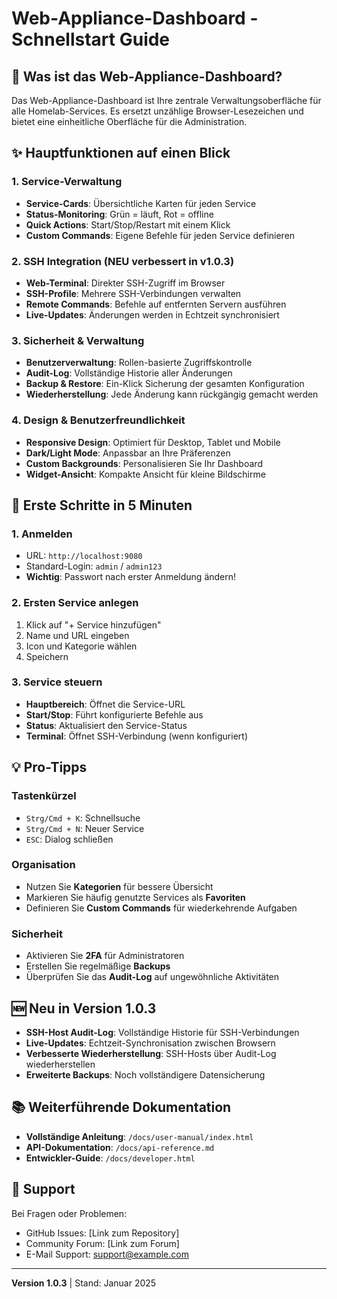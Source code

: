 # Web-Appliance-Dashboard - Schnellstart Guide

## 🎯 Was ist das Web-Appliance-Dashboard?

Das Web-Appliance-Dashboard ist Ihre zentrale Verwaltungsoberfläche für alle Homelab-Services. Es ersetzt unzählige Browser-Lesezeichen und bietet eine einheitliche Oberfläche für die Administration.

## ✨ Hauptfunktionen auf einen Blick

### 1. Service-Verwaltung
- **Service-Cards**: Übersichtliche Karten für jeden Service
- **Status-Monitoring**: Grün = läuft, Rot = offline
- **Quick Actions**: Start/Stop/Restart mit einem Klick
- **Custom Commands**: Eigene Befehle für jeden Service definieren

### 2. SSH Integration (NEU verbessert in v1.0.3)
- **Web-Terminal**: Direkter SSH-Zugriff im Browser
- **SSH-Profile**: Mehrere SSH-Verbindungen verwalten
- **Remote Commands**: Befehle auf entfernten Servern ausführen
- **Live-Updates**: Änderungen werden in Echtzeit synchronisiert

### 3. Sicherheit & Verwaltung
- **Benutzerverwaltung**: Rollen-basierte Zugriffskontrolle
- **Audit-Log**: Vollständige Historie aller Änderungen
- **Backup & Restore**: Ein-Klick Sicherung der gesamten Konfiguration
- **Wiederherstellung**: Jede Änderung kann rückgängig gemacht werden

### 4. Design & Benutzerfreundlichkeit
- **Responsive Design**: Optimiert für Desktop, Tablet und Mobile
- **Dark/Light Mode**: Anpassbar an Ihre Präferenzen
- **Custom Backgrounds**: Personalisieren Sie Ihr Dashboard
- **Widget-Ansicht**: Kompakte Ansicht für kleine Bildschirme

## 🚀 Erste Schritte in 5 Minuten

### 1. Anmelden
- URL: `http://localhost:9080`
- Standard-Login: `admin` / `admin123`
- **Wichtig**: Passwort nach erster Anmeldung ändern!

### 2. Ersten Service anlegen
1. Klick auf "+ Service hinzufügen"
2. Name und URL eingeben
3. Icon und Kategorie wählen
4. Speichern

### 3. Service steuern
- **Hauptbereich**: Öffnet die Service-URL
- **Start/Stop**: Führt konfigurierte Befehle aus
- **Status**: Aktualisiert den Service-Status
- **Terminal**: Öffnet SSH-Verbindung (wenn konfiguriert)

## 💡 Pro-Tipps

### Tastenkürzel
- `Strg/Cmd + K`: Schnellsuche
- `Strg/Cmd + N`: Neuer Service
- `ESC`: Dialog schließen

### Organisation
- Nutzen Sie **Kategorien** für bessere Übersicht
- Markieren Sie häufig genutzte Services als **Favoriten**
- Definieren Sie **Custom Commands** für wiederkehrende Aufgaben

### Sicherheit
- Aktivieren Sie **2FA** für Administratoren
- Erstellen Sie regelmäßige **Backups**
- Überprüfen Sie das **Audit-Log** auf ungewöhnliche Aktivitäten

## 🆕 Neu in Version 1.0.3

- **SSH-Host Audit-Log**: Vollständige Historie für SSH-Verbindungen
- **Live-Updates**: Echtzeit-Synchronisation zwischen Browsern
- **Verbesserte Wiederherstellung**: SSH-Hosts über Audit-Log wiederherstellen
- **Erweiterte Backups**: Noch vollständigere Datensicherung

## 📚 Weiterführende Dokumentation

- **Vollständige Anleitung**: `/docs/user-manual/index.html`
- **API-Dokumentation**: `/docs/api-reference.md`
- **Entwickler-Guide**: `/docs/developer.html`

## 🤝 Support

Bei Fragen oder Problemen:
- GitHub Issues: [Link zum Repository]
- Community Forum: [Link zum Forum]
- E-Mail Support: support@example.com

---

**Version 1.0.3** | Stand: Januar 2025
